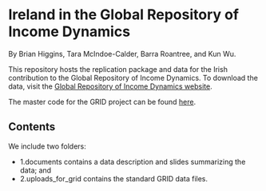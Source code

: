 # Ireland in the Global Repository of Income Dynamics
By Brian Higgins, Tara McIndoe-Calder, Barra Roantree, and Kun Wu. 

This repository hosts the replication package and data for the Irish contribution to the Global Repository of Income Dynamics. To download the data, visit the  [Global Repository of Income Dynamics website](https://www.grid-database.org/). 

The master code for the GRID project can be found [here](https://github.com/salga010/QE-MasterCode).

## Contents
We include two folders: 
-  1.documents contains a data description and slides summarizing the data; and 
-  2.uploads_for_grid contains the standard GRID data files.   

